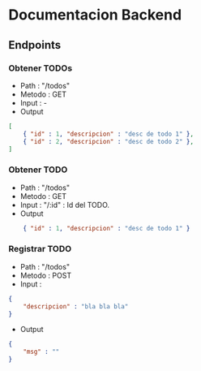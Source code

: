 # Documentacion Backend

## Endpoints

### Obtener TODOs

- Path : "/todos"
- Metodo : GET
- Input : -
- Output

``` json
[
    { "id" : 1, "descripcion" : "desc de todo 1" },
    { "id" : 2, "descripcion" : "desc de todo 2" },
]
```

### Obtener TODO

- Path : "/todos"
- Metodo : GET
- Input : "/:id" : Id del TODO.
- Output


``` json
    { "id" : 1, "descripcion" : "desc de todo 1" }
```

### Registrar TODO

- Path : "/todos"
- Metodo : POST
- Input : 

```json
{
    "descripcion" : "bla bla bla"
}
```

- Output

```json
{
    "msg" : ""
}
```